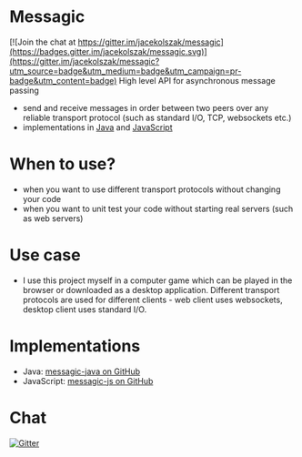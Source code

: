 # Messagic

[![Join the chat at https://gitter.im/jacekolszak/messagic](https://badges.gitter.im/jacekolszak/messagic.svg)](https://gitter.im/jacekolszak/messagic?utm_source=badge&utm_medium=badge&utm_campaign=pr-badge&utm_content=badge)
High level API for asynchronous message passing

+ send and receive messages in order between two peers over any reliable transport protocol (such as standard I/O, TCP, websockets etc.)
+ implementations in [Java](https://github.com/jacekolszak/messagic-java) and [JavaScript](https://github.com/jacekolszak/messagic-js)

When to use?
============

+ when you want to use different transport protocols without changing your code
+ when you want to unit test your code without starting real servers (such as web servers)

Use case
========

+ I use this project myself in a computer game which can be played in the browser or downloaded as a desktop application. Different transport protocols are used for different clients - web client uses websockets, desktop client uses standard I/O.

Implementations
===============

+ Java: [messagic-java on GitHub](https://github.com/jacekolszak/messagic-java)
+ JavaScript: [messagic-js on GitHub](https://github.com/jacekolszak/messagic-js)

Chat
====

[![Gitter](https://badges.gitter.im/jacekolszak/messagic.svg)](https://gitter.im/jacekolszak/messagic?utm_source=badge&utm_medium=badge&utm_campaign=pr-badge)
